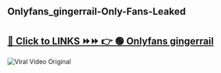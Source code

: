 
 ## Onlyfans_gingerrail-Only-Fans-Leaked

# <h2><a href="https://clipsfans.com/Onlyfans_gingerrail&ref=git">🔗 Click to LINKS ⏩⏩ 👉 🟢 Onlyfans gingerrail </a></h2>

<a href="https://clipsfans.com/Onlyfans_gingerrail&ref=git" rel="nofollow" data-target="animated-image.originalLink"><img src="https://i.ibb.co.com/xMMVF88/686577567.gif" alt="Viral Video Original" style="max-width: 100%; display: inline-block;" data-target="animated-image.originalImage"></a>
